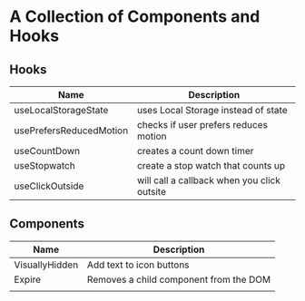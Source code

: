 # A Collection of Components and Hooks

## Hooks

| Name                    | Description                                 |
| ----------------------- | ------------------------------------------- |
| useLocalStorageState    | uses Local Storage instead of state         |
| usePrefersReducedMotion | checks if user prefers reduces motion       |
| useCountDown            | creates a count down timer                  |
| useStopwatch            | create a stop watch that counts up          |
| useClickOutside         | will call a callback when you click outsite |

## Components

| Name           | Description                            |
| -------------- | -------------------------------------- |
| VisuallyHidden | Add text to icon buttons               |
| Expire         | Removes a child component from the DOM |
|                |                                        |

